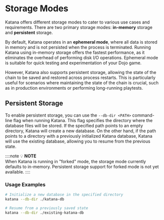 # Storage Modes

Katana offers different storage modes to cater to various use cases and requirements. There are two primary storage modes: **in-memory** storage and **persistent** storage.

By default, Katana operates in an **ephemeral mode**, where all data is stored in memory and is not persisted when the process is terminated. Running Katana using in-memory storage offers the fastest performance, as it eliminates the overhead of performing disk I/O operations. Ephemeral mode is suitable for quick testing and experimentation of your Dojo game.

However, Katana also supports persistent storage, allowing the state of the chain to be saved and restored across process restarts. This is particularly useful for scenarios where maintaining the state of the chain is crucial, such as in production environments or performing long-running playtests.

## Persistent Storage

To enable persistent storage, you can use the `--db-dir <PATH>` command-line flag when running Katana. This flag specifies the directory where the database files will be stored. If the specified path points to an empty directory, Katana will create a new database. On the other hand, if the path points to a directory with a previously initialized Katana database, Katana will use the existing database, allowing you to resume from the previous state.

::::note
💡 **NOTE**  
When Katana is running in "forked" mode, the storage mode currently defaults to in-memory. Persistent storage support for forked mode is not yet available.
::::

### Usage Examples

```sh
# Initialize a new database in the specified directory
katana --db-dir ./katana-db
```

```sh
# Resume from a previously saved state
katana --db-dir ./existing-katana-db
```
